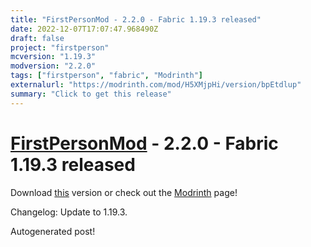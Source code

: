 ```yaml
---
title: "FirstPersonMod - 2.2.0 - Fabric 1.19.3 released"
date: 2022-12-07T17:07:47.968490Z
draft: false
project: "firstperson"
mcversion: "1.19.3"
modversion: "2.2.0"
tags: ["firstperson", "fabric", "Modrinth"]
externalurl: "https://modrinth.com/mod/H5XMjpHi/version/bpEtdlup"
summary: "Click to get this release"
---
```

# [FirstPersonMod](/project/firstperson) - 2.2.0 - Fabric 1.19.3 released
Download [this](https://modrinth.com/mod/H5XMjpHi/version/bpEtdlup) version or check out the [Modrinth](https://modrinth.com/mod/H5XMjpHi) page!

Changelog: Update to 1.19.3.

Autogenerated post!
